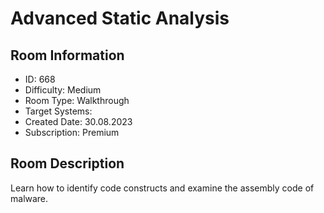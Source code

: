 ﻿# Advanced Static Analysis

## Room Information
- ID: 668
- Difficulty: Medium
- Room Type: Walkthrough
- Target Systems: 
- Created Date: 30.08.2023
- Subscription: Premium

## Room Description
Learn how to identify code constructs and examine the assembly code of malware.
